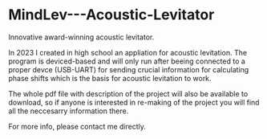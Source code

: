 # MindLev---Acoustic-Levitator
Innovative award-winning acoustic levitator. 


In 2023 I created in high school an appliation for acoustic levitation.
The program is deviced-based and will only run after beeing connected to 
a proper devce (USB-UART) for sending crucial information for calculating 
phase shifts which is the basis for acoustic levitation to work. 

The whole pdf file with description of the project will also be available
to download, so if anyone is interested in re-making of the 
project you will find all the neccesarry information there.

For more info, please contact me directly.
